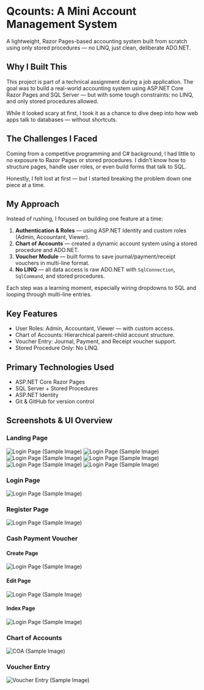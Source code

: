 # Qcounts: A Mini Account Management System

A lightweight, Razor Pages-based accounting system built from scratch using only stored procedures — no LINQ, just clean, deliberate ADO.NET.

## Why I Built This

This project is part of a technical assignment during a job application. The goal was to build a real-world accounting system using ASP.NET Core Razor Pages and SQL Server — but with some tough constraints: no LINQ, and only stored procedures allowed.

While it looked scary at first, I took it as a chance to dive deep into how web apps talk to databases — without shortcuts.

## The Challenges I Faced

Coming from a competitive programming and C# background, I had little to no exposure to Razor Pages or stored procedures. I didn’t know how to structure pages, handle user roles, or even build forms that talk to SQL. 

Honestly, I felt lost at first — but I started breaking the problem down one piece at a time.

## My Approach

Instead of rushing, I focused on building one feature at a time:

1. **Authentication & Roles** — using ASP.NET Identity and custom roles (Admin, Accountant, Viewer).
2. **Chart of Accounts** — created a dynamic account system using a stored procedure and ADO.NET.
3. **Voucher Module** — built forms to save journal/payment/receipt vouchers in multi-line format.
4. **No LINQ** — all data access is raw ADO.NET with `SqlConnection`, `SqlCommand`, and stored procedures.

Each step was a learning moment, especially wiring dropdowns to SQL and looping through multi-line entries.


## Key Features

- User Roles: Admin, Accountant, Viewer — with custom access.
- Chart of Accounts: Hierarchical parent-child account structure.
- Voucher Entry: Journal, Payment, and Receipt voucher support.
- Stored Procedure Only: No LINQ.


## Primary Technologies Used

- ASP.NET Core Razor Pages
- SQL Server + Stored Procedures
- ASP.NET Identity
- Git & GitHub for version control

## Screenshots & UI Overview

### Landing Page
![Login Page (Sample Image)](screenshots/Landing-Page.png)
![Login Page (Sample Image)](screenshots/Cash-Voucher-Drop.png)
![Login Page (Sample Image)](screenshots/Cheque-Voucher-Drop.png)
![Login Page (Sample Image)](screenshots/JV-Drop.png)
![Login Page (Sample Image)](screenshots/COA-Drop.png)
![Login Page (Sample Image)](screenshots/User-Drop.png)

### Login Page
![Login Page (Sample Image)](screenshots/Login-Page.png)

### Register Page
![Login Page (Sample Image)](screenshots/Register-Page.png)

### Cash Payment Voucher
#### Create Page
![Login Page (Sample Image)](screenshots/Cash-Pay-Create.png)

#### Edit Page
![Login Page (Sample Image)](screenshots/Cash-Pay-Edit.png)

#### Index Page
![Login Page (Sample Image)](screenshots/Cash-Pay-Index.png)

### Chart of Accounts
![COA (Sample Image)](screenshots/chart-of-accounts-page.png)

### Voucher Entry
![Voucher Entry (Sample Image)](screenshots/voucher-entry-page.png)